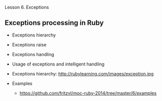 Lesson 6. Exceptions

Exceptions processing in Ruby
---------------

* Exceptions hierarchy
* Exceptions raise
* Exceptions handling
* Usage of exceptions and intelligent handling


* Exceptions hierarchy: http://rubylearning.com/images/exception.jpg


* Examples
  * https://github.com/fritzvl/moc-ruby-2014/tree/master/6/examples
